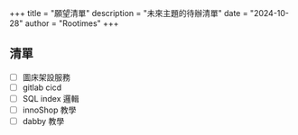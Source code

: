 +++
title = "願望清單"
description = "未來主題的待辦清單"
date = "2024-10-28"
author = "Rootimes"
+++

## 清單

- [ ] 圖床架設服務
- [ ] gitlab cicd
- [ ] SQL index 邏輯
- [ ] innoShop 教學
- [ ] dabby 教學